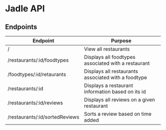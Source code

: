 # Jadle API

## Endpoints

|  Endpoint                       | Purpose                                              |
|---                              |                                                   ---|
|  /                              | View all restaurants                                 |
|  /restaurants/:id/foodtypes     | Displays all foodtypes associated with a restaurant  |
|  /foodtypes/:id/retaurants      | Displays all restaurants associated with a foodtype  |
|  /restaurants/:id               | Displays a restaurant information based on its id    |
|  /restaurants/:id/reviews       | Displays all reviews on a given restaurant           |
|  /restaurants/:id/sortedReviews | Sorts a review based on time added                   |
